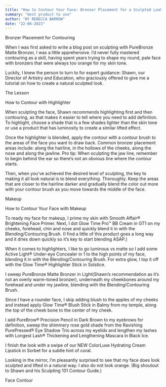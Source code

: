 ```yaml
---
title: "How to Contour Your Face: Bronzer Placement for a Sculpted Look"
summary: "best product to use"
author: "BY REBECCA BARROW"
date: "22-06-2023"
---
```

Bronzer Placement for Contouring

When I was first asked to write a blog post on sculpting with PureBronze Matte Bronzer, I was a little apprehensive. I’d never fully mastered contouring as a skill, having spent years trying to shape my round, pale face with bronzers that were always too orange for my skin tone.

Luckily, I knew the person to turn to for expert guidance: Shawn, our Director of Artistry and Education, who graciously offered to give me a tutorial on how to create a natural sculpted look.

 The Lesson

How to Contour with Highlighter

When sculpting the face, Shawn recommends highlighting first and then contouring, as that makes it easier to tell where you need to add definition. To highlight, choose a shade that is a few shades lighter than the skin tone or use a product that has luminosity to create a similar lifted effect.

Once the highlighter is blended, apply the contour with a contour brush to the areas of the face you want to draw back. Common bronzer placement areas include: along the hairline, in the hollows of the cheeks, along the nose and along the jawline. Pro tip: When sculpting the jaw line, remember to begin behind the ear so there’s not an obvious line where the contour starts.  

Then, when you’ve achieved the desired level of sculpting, the key to making it all look natural is to blend everything. Thoroughly. Keep the areas that are closer to the hairline darker and gradually blend the color out more with your contour brush as you move towards the middle of the face. 

 Makeup

How to Contour Your Face with Makeup

To ready my face for makeup, I prime my skin with Smooth Affair® Brightening Face Primer. Next, I dot Glow Time Pro™ BB Cream in GT1 on my cheeks, forehead, chin and nose and quickly blend it in with the Blending/Contouring Brush. (I find a little of this product goes a long way and it dries down quickly so it’s key to start blending ASAP.)

When it comes to highlighters, I like to go luminous vs matte so I add some Active Light® Under-eye Concealer in 1 to the high points of my face, blending it in with the Blending/Contouring Brush. For extra glow, I top it off with the Glow Time® Highlighter Stick in Solstice.

I sweep PureBronze Matte Bronzer in Light(Shawn’s recommendation as it’s not an overly warm-toned bronzer), underneath my cheekbones around my forehead and under my jawline, blending with the Blending/Contouring Brush.

Since I have a rounder face, I skip adding blush to the apples of my cheeks and instead apply Glow Time® Blush Stick in Balmy from my temple, along the top of the cheek bone to the center of my cheek.

I add PureBrow® Precision Pencil in Dark Brown to my eyebrows for definition, sweep the shimmery rose gold shade from the Ravishing PurePressed® Eye Shadow Trio across my eyelids and lengthen my lashes with Longest Lash® Thickening and Lengthening Mascara in Black Ice.

I finish the look with a swipe of our NEW ColorLuxe Hydrating Cream Lipstick in Sorbet for a subtle hint of coral.

Looking in the mirror, I’m pleasantly surprised to see that my face does look sculpted and lifted in a natural way. I also do not look orange. (Big shoutout to Shawn and his Sculpting 101 Contour Guide.)  

Face Contour